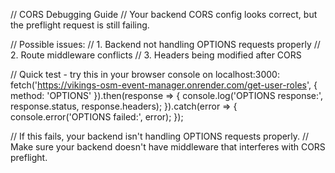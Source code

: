 // CORS Debugging Guide
// Your backend CORS config looks correct, but the preflight request is still failing.

// Possible issues:
// 1. Backend not handling OPTIONS requests properly
// 2. Route middleware conflicts
// 3. Headers being modified after CORS

// Quick test - try this in your browser console on localhost:3000:
fetch('https://vikings-osm-event-manager.onrender.com/get-user-roles', {
  method: 'OPTIONS'
}).then(response => {
  console.log('OPTIONS response:', response.status, response.headers);
}).catch(error => {
  console.error('OPTIONS failed:', error);
});

// If this fails, your backend isn't handling OPTIONS requests properly.
// Make sure your backend doesn't have middleware that interferes with CORS preflight.
